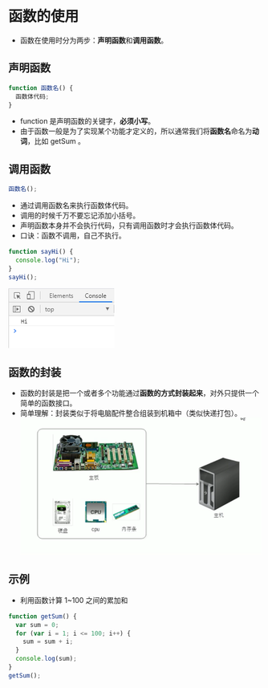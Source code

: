 # 函数的使用

- 函数在使用时分为两步：**声明函数**和**调用函数**。

## 声明函数

```javascript
function 函数名() {
  函数体代码;
}
```

- function 是声明函数的关键字，**必须小写**。
- 由于函数一般是为了实现某个功能才定义的，所以通常我们将**函数名**命名为**动词**，比如 getSum 。

## 调用函数

```javascript
函数名();
```

- 通过调用函数名来执行函数体代码。
- 调用的时候千万不要忘记添加小括号。
- 声明函数本身并不会执行代码，只有调用函数时才会执行函数体代码。
- 口诀：函数不调用，自己不执行。

```javascript
function sayHi() {
  console.log("Hi");
}
sayHi();
```

![image](../images/32/2.PNG)

## 函数的封装

- 函数的封装是把一个或者多个功能通过**函数的方式封装起来**，对外只提供一个简单的函数接口。
- 简单理解：封装类似于将电脑配件整合组装到机箱中（类似快递打包）。
  ![image](../images/32/1.PNG)

## 示例

- 利用函数计算 1~100 之间的累加和

```javascript
function getSum() {
  var sum = 0;
  for (var i = 1; i <= 100; i++) {
    sum = sum + i;
  }
  console.log(sum);
}
getSum();
```
